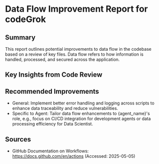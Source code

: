 # Data Flow Improvement Report for codeGrok

## Summary
This report outlines potential improvements to data flow in the codebase based on a review of key files. Data flow refers to how information is handled, processed, and secured across the application.

## Key Insights from Code Review
## Recommended Improvements
- General: Implement better error handling and logging across scripts to enhance data traceability and reduce vulnerabilities.
- Specific to Agent: Tailor data flow enhancements to {agent_name}'s role, e.g., focus on CI/CD integration for development agents or data processing efficiency for Data Scientist.

## Sources
- GitHub Documentation on Workflows: https://docs.github.com/en/actions (Accessed: 2025-05-05)
